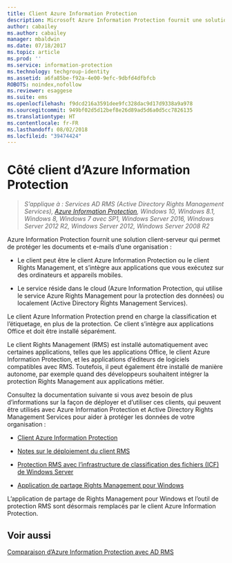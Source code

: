 ```yaml
---
title: Client Azure Information Protection
description: Microsoft Azure Information Protection fournit une solution client-serveur qui permet de protéger les données d’une organisation. Le client (le client Azure Information Protection ou le client Rights Management) est intégré aux applications que vous exécutez sur des ordinateurs et appareils mobiles.
author: cabailey
ms.author: cabailey
manager: mbaldwin
ms.date: 07/18/2017
ms.topic: article
ms.prod: ''
ms.service: information-protection
ms.technology: techgroup-identity
ms.assetid: a6fa85be-f92a-4e00-9efc-9dbfd4dfbfcb
ROBOTS: noindex,nofollow
ms.reviewer: esaggese
ms.suite: ems
ms.openlocfilehash: f9dcd216a3591dee9fc328dac9d17d9338a9a978
ms.sourcegitcommit: 949bf02d5d12bef8e26d89ad5d6a0d5cc7826135
ms.translationtype: HT
ms.contentlocale: fr-FR
ms.lasthandoff: 08/02/2018
ms.locfileid: "39474424"
---
```

# <a name="the-client-side-of-azure-information-protection"></a>Côté client d’Azure Information Protection

>*S’applique à : Services AD RMS (Active Directory Rights Management Services), [Azure Information Protection](https://azure.microsoft.com/pricing/details/information-protection), Windows 10, Windows 8.1, Windows 8, Windows 7 avec SP1, Windows Server 2016, Windows Server 2012 R2, Windows Server 2012, Windows Server 2008 R2*

Azure Information Protection fournit une solution client-serveur qui permet de protéger les documents et e-mails d’une organisation :

- Le client peut être le client Azure Information Protection ou le client Rights Management, et s’intègre aux applications que vous exécutez sur des ordinateurs et appareils mobiles. 

- Le service réside dans le cloud (Azure Information Protection, qui utilise le service Azure Rights Management pour la protection des données) ou localement (Active Directory Rights Management Services). 

Le client Azure Information Protection prend en charge la classification et l’étiquetage, en plus de la protection. Ce client s’intègre aux applications Office et doit être installé séparément.

Le client Rights Management (RMS) est installé automatiquement avec certaines applications, telles que les applications Office, le client Azure Information Protection, et les applications d’éditeurs de logiciels compatibles avec RMS. Toutefois, il peut également être installé de manière autonome, par exemple quand des développeurs souhaitent intégrer la protection Rights Management aux applications métier.

Consultez la documentation suivante si vous avez besoin de plus d’informations sur la façon de déployer et d’utiliser ces clients, qui peuvent être utilisés avec Azure Information Protection et Active Directory Rights Management Services pour aider à protéger les données de votre organisation :

- [Client Azure Information Protection](AIP-client.md)

- [Notes sur le déploiement du client RMS](client-deployment-notes.md)

- [Protection RMS avec l’infrastructure de classification des fichiers (ICF) de Windows Server](configure-fci.md)

- [Application de partage Rights Management pour Windows](sharing-app-windows.md)

L’application de partage de Rights Management pour Windows et l’outil de protection RMS sont désormais remplacés par le client Azure Information Protection. 


## <a name="see-also"></a>Voir aussi
[Comparaison d’Azure Information Protection avec AD RMS](../compare-on-premise.md)

